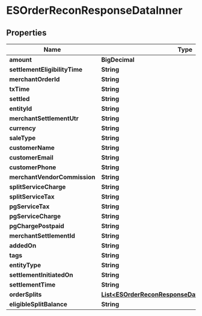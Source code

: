 

# ESOrderReconResponseDataInner


## Properties

| Name | Type | Description | Notes |
|------------ | ------------- | ------------- | -------------|
|**amount** | **BigDecimal** |  |  [optional] |
|**settlementEligibilityTime** | **String** |  |  [optional] |
|**merchantOrderId** | **String** |  |  [optional] |
|**txTime** | **String** |  |  [optional] |
|**settled** | **String** |  |  [optional] |
|**entityId** | **String** |  |  [optional] |
|**merchantSettlementUtr** | **String** |  |  [optional] |
|**currency** | **String** |  |  [optional] |
|**saleType** | **String** |  |  [optional] |
|**customerName** | **String** |  |  [optional] |
|**customerEmail** | **String** |  |  [optional] |
|**customerPhone** | **String** |  |  [optional] |
|**merchantVendorCommission** | **String** |  |  [optional] |
|**splitServiceCharge** | **String** |  |  [optional] |
|**splitServiceTax** | **String** |  |  [optional] |
|**pgServiceTax** | **String** |  |  [optional] |
|**pgServiceCharge** | **String** |  |  [optional] |
|**pgChargePostpaid** | **String** |  |  [optional] |
|**merchantSettlementId** | **String** |  |  [optional] |
|**addedOn** | **String** |  |  [optional] |
|**tags** | **String** |  |  [optional] |
|**entityType** | **String** |  |  [optional] |
|**settlementInitiatedOn** | **String** |  |  [optional] |
|**settlementTime** | **String** |  |  [optional] |
|**orderSplits** | [**List&lt;ESOrderReconResponseDataInnerOrderSplitsInner&gt;**](ESOrderReconResponseDataInnerOrderSplitsInner.md) |  |  [optional] |
|**eligibleSplitBalance** | **String** |  |  [optional] |



